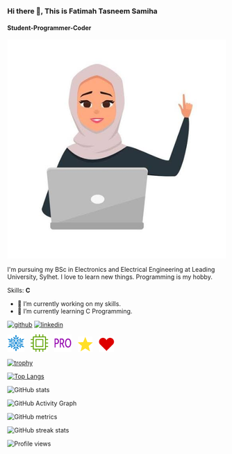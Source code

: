 ### Hi there 👋, This is Fatimah Tasneem Samiha
#### Student-Programmer-Coder
![Student-Programmer-Coder](https://github.com/FatimahTasneemSamiha/FatimahTasneemSamiha/blob/main/WhatsApp%20Image%202022-08-07%20at%203.00.25%20PM.jpeg)

I'm pursuing my BSc in Electronics and Electrical Engineering at Leading University, Sylhet. I love to learn new things. Programming is my hobby.

Skills: **C**

- 🔭 I’m currently working on my skills. 
- 🌱 I’m currently learning C Programming. 


[<img src='https://cdn.jsdelivr.net/npm/simple-icons@3.0.1/icons/github.svg' alt='github' height='40'>](https://github.com/FatimahTasneemSamiha)  [<img src='https://cdn.jsdelivr.net/npm/simple-icons@3.0.1/icons/linkedin.svg' alt='linkedin' height='40'>](https://www.linkedin.com/in/https://www.linkedin.com/in/fatimah-tasneem-samiha-959bb2204/)  

<a href='https://archiveprogram.github.com/'><img src='https://raw.githubusercontent.com/acervenky/animated-github-badges/master/assets/acbadge.gif' width='40' height='40'></a> <a href='https://docs.github.com/en/developers'><img src='https://raw.githubusercontent.com/acervenky/animated-github-badges/master/assets/devbadge.gif' width='40' height='40'></a> <a href='https://github.com/pricing'><img src='https://raw.githubusercontent.com/acervenky/animated-github-badges/master/assets/pro.gif' width='40' height='40'></a> <a href='https://stars.github.com/'><img src='https://raw.githubusercontent.com/acervenky/animated-github-badges/master/assets/starbadge.gif' width='35' height='35'></a> <a href='https://docs.github.com/en/github/supporting-the-open-source-community-with-github-sponsors'><img src='https://raw.githubusercontent.com/acervenky/animated-github-badges/master/assets/sponsorbadge.gif' width='35' height='35'></a> 

[![trophy](https://github-profile-trophy.vercel.app/?username=FatimahTasneemSamiha)](https://github.com/ryo-ma/github-profile-trophy)

[![Top Langs](https://github-readme-stats.vercel.app/api/top-langs/?username=FatimahTasneemSamiha)](https://github.com/anuraghazra/github-readme-stats)

![GitHub stats](https://github-readme-stats.vercel.app/api?username=FatimahTasneemSamiha&show_icons=true)  

![GitHub Activity Graph](https://activity-graph.herokuapp.com/graph?username=FatimahTasneemSamiha)  

![GitHub metrics](https://metrics.lecoq.io/FatimahTasneemSamiha)  

![GitHub streak stats](https://github-readme-streak-stats.herokuapp.com/?user=FatimahTasneemSamiha)  

![Profile views](https://gpvc.arturio.dev/FatimahTasneemSamiha)  
